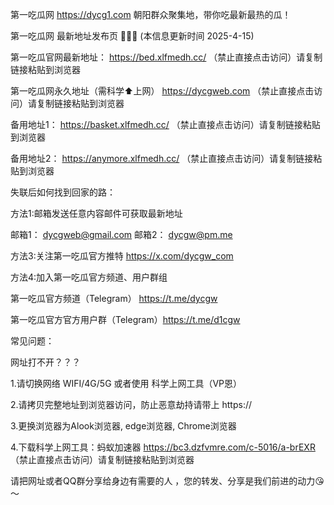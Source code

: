 第一吃瓜网 https://dycg1.com 朝阳群众聚集地，带你吃最新最热的瓜！

第一吃瓜网 最新地址发布页 🍉🍉🍉 (本信息更新时间 2025-4-15)

第一吃瓜官网最新地址： https://bed.xlfmedh.cc/ （禁止直接点击访问）请复制链接粘贴到浏览器

第一吃瓜网永久地址（需科学⬆️上网）  https://dycgweb.com （禁止直接点击访问）请复制链接粘贴到浏览器

备用地址1： https://basket.xlfmedh.cc/ （禁止直接点击访问）请复制链接粘贴到浏览器

备用地址2： https://anymore.xlfmedh.cc/ （禁止直接点击访问）请复制链接粘贴到浏览器

失联后如何找到回家的路：

方法1:邮箱发送任意内容邮件可获取最新地址

邮箱1： dycgweb@gmail.com
邮箱2： dycgw@pm.me

方法3:关注第一吃瓜官方推特 https://x.com/dycgw_com

方法4:加入第一吃瓜官方频道、用户群组

第一吃瓜官方频道（Telegram） https://t.me/dycgw

第一吃瓜官方官方用户群（Telegram）https://t.me/d1cgw

常见问题：

网址打不开？？？

1.请切换网络 WIFI/4G/5G 或者使用 科学上网工具（VP恩）

2.请拷贝完整地址到浏览器访问，防止恶意劫持请带上 https://

3.更换浏览器为Alook浏览器, edge浏览器, Chrome浏览器

4.下载科学上网工具：蚂蚁加速器 https://bc3.dzfvmre.com/c-5016/a-brEXR （禁止直接点击访问）请复制链接粘贴到浏览器

请把网址或者QQ群分享给身边有需要的人 ，您的转发、分享是我们前进的动力😘～
